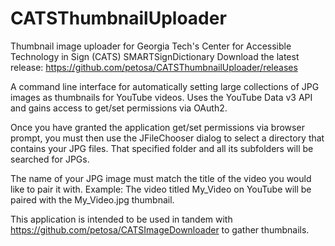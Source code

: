 # CATSThumbnailUploader
Thumbnail image uploader for Georgia Tech's Center for Accessible Technology in Sign (CATS) SMARTSignDictionary
Download the latest release: https://github.com/petosa/CATSThumbnailUploader/releases

A command line interface for automatically setting large collections of JPG images as thumbnails for YouTube videos.
Uses the YouTube Data v3 API and gains access to get/set permissions via OAuth2.

Once you have granted the application get/set permissions via browser prompt, you must then use the JFileChooser dialog to select a directory that contains your JPG files. That specified folder and all its subfolders will be searched for JPGs.

The name of your JPG image must match the title of the video you would like to pair it with.
Example: The video titled My_Video on YouTube will be paired with the My_Video.jpg thumbnail.

This application is intended to be used in tandem with https://github.com/petosa/CATSImageDownloader to gather thumbnails.
